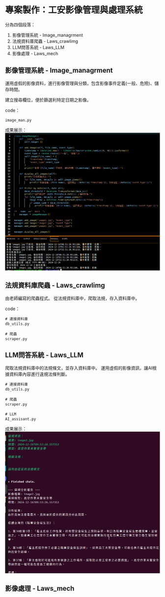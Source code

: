 # 專案製作：工安影像管理與處理系統

分為四個段落：
1. 影像管理系統 - Image_managrment
2. 法規資料庫爬蟲 - Laws_crawlimg
3. LLM問答系統 - Laws_LLM
4. 影像處理 - Laws_mech

## 影像管理系統 - Image_managrment

運用虛假的影像資料，進行影像管理與分類，包含影像事件定義(一般、危險)、儲存時間。

建立搜尋欄位，便於篩選利特定日期之影像。

code：
```bash=
image_man.py
```

成果展示：
![圖片描述](photo/result_Im.png)

## 法規資料庫爬蟲 - Laws_crawlimg

由老師編寫的爬蟲程式。
從法規資料庫中，爬取法規，存入資料庫中。

code：
```bash=
# 連接資料庫
db_utils.py

# 爬蟲
scraper.py
```
## LLM問答系統 - Laws_LLM

爬取法規資料庫中的法規條文，並存入資料庫中。
運用虛假的影像資訊，讓AI根據資料庫內容進行違規法條判斷。

```bash=
# 連接資料庫
db_utils.py

# 爬蟲
scraper.py

# LLM
AI_assisant.py
```

成果展示：
![圖片描述](photo/result_LLM.png)

## 影像處理 - Laws_mech
